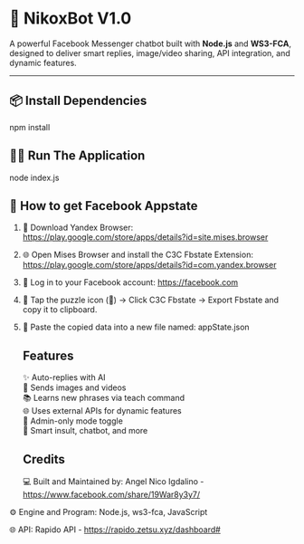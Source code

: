 # 🤖 NikoxBot V1.0

A powerful Facebook Messenger chatbot built with **Node.js** and **WS3-FCA**, designed to deliver smart replies, image/video sharing, API integration, and dynamic features.

---

## 📦 Install Dependencies

npm install

## 👨‍💻 Run The Application 
node index.js

## 🧠 How to get Facebook Appstate

1. 📲 Download Yandex Browser:
   https://play.google.com/store/apps/details?id=site.mises.browser

2. 🌐 Open Mises Browser and install the C3C Fbstate Extension:
   https://play.google.com/store/apps/details?id=com.yandex.browser

3. 🔐 Log in to your Facebook account:
   https://facebook.com

4. 🧩 Tap the puzzle icon (🔧) → Click C3C Fbstate → Export Fbstate and copy it to clipboard.

5. 📝 Paste the copied data into a new file named:
   appState.json

   ## Features
   ✨ Auto-replies with AI  
📸 Sends images and videos  
📚 Learns new phrases via teach command  
🌐 Uses external APIs for dynamic features  
🔐 Admin-only mode toggle  
🧠 Smart insult, chatbot, and more
   
   
   ## Credits
   💻 Built and Maintained by:
Angel Nico Igdalino - https://www.facebook.com/share/19War8y3y7/

⚙️ Engine and Program:
Node.js, ws3-fca, JavaScript 

🌐 API:
Rapido API - https://rapido.zetsu.xyz/dashboard#

